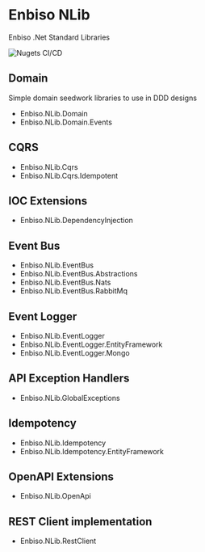 # Enbiso NLib
Enbiso .Net Standard Libraries


![Nugets CI/CD](https://github.com/enbiso/Enbiso.NLib/workflows/Nugets%20CI/CD/badge.svg)

## Domain

Simple domain seedwork libraries to use in DDD designs

- Enbiso.NLib.Domain
- Enbiso.NLib.Domain.Events


## CQRS
- Enbiso.NLib.Cqrs
- Enbiso.NLib.Cqrs.Idempotent

## IOC Extensions
- Enbiso.NLib.DependencyInjection

## Event Bus
- Enbiso.NLib.EventBus
- Enbiso.NLib.EventBus.Abstractions
- Enbiso.NLib.EventBus.Nats
- Enbiso.NLib.EventBus.RabbitMq

## Event Logger
- Enbiso.NLib.EventLogger
- Enbiso.NLib.EventLogger.EntityFramework
- Enbiso.NLib.EventLogger.Mongo

## API Exception Handlers
- Enbiso.NLib.GlobalExceptions

## Idempotency
- Enbiso.NLib.Idempotency
- Enbiso.NLib.Idempotency.EntityFramework

## OpenAPI Extensions
- Enbiso.NLib.OpenApi

## REST Client implementation
- Enbiso.NLib.RestClient
